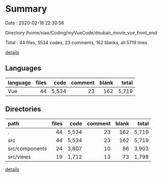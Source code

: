 # Summary

Date : 2020-02-18 22:30:56

Directory /home/xiao/Coding/myVueCode/douban_movie_vue_front_end

Total : 44 files,  5534 codes, 23 comments, 162 blanks, all 5719 lines

[details](details.md)

## Languages
| language | files | code | comment | blank | total |
| :--- | ---: | ---: | ---: | ---: | ---: |
| Vue | 44 | 5,534 | 23 | 162 | 5,719 |

## Directories
| path | files | code | comment | blank | total |
| :--- | ---: | ---: | ---: | ---: | ---: |
| . | 44 | 5,534 | 23 | 162 | 5,719 |
| src | 44 | 5,534 | 23 | 162 | 5,719 |
| src/components | 24 | 3,807 | 10 | 86 | 3,903 |
| src/views | 19 | 1,712 | 13 | 73 | 1,798 |

[details](details.md)